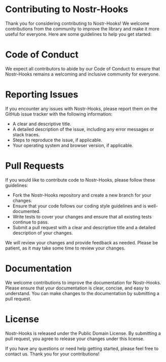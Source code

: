 # Contributing to Nostr-Hooks

Thank you for considering contributing to Nostr-Hooks! We welcome contributions from the community to improve the library and make it more useful for everyone. Here are some guidelines to help you get started:

# Code of Conduct

We expect all contributors to abide by our Code of Conduct to ensure that Nostr-Hooks remains a welcoming and inclusive community for everyone.

# Reporting Issues

If you encounter any issues with Nostr-Hooks, please report them on the GitHub issue tracker with the following information:

- A clear and descriptive title.
- A detailed description of the issue, including any error messages or stack traces.
- Steps to reproduce the issue, if applicable.
- Your operating system and browser version, if applicable.

# Pull Requests

If you would like to contribute code to Nostr-Hooks, please follow these guidelines:

- Fork the Nostr-Hooks repository and create a new branch for your changes.
- Ensure that your code follows our coding style guidelines and is well-documented.
- Write tests to cover your changes and ensure that all existing tests continue to pass.
- Submit a pull request with a clear and descriptive title and a detailed description of your changes.

We will review your changes and provide feedback as needed. Please be patient, as it may take some time to review your changes.

# Documentation

We welcome contributions to improve the documentation for Nostr-Hooks. Please ensure that your documentation is clear, concise, and easy to understand. You can make changes to the documentation by submitting a pull request.

# License

Nostr-Hooks is released under the Public Domain License. By submitting a pull request, you agree to release your changes under this license.

If you have any questions or need help getting started, please feel free to contact us. Thank you for your contributions!
